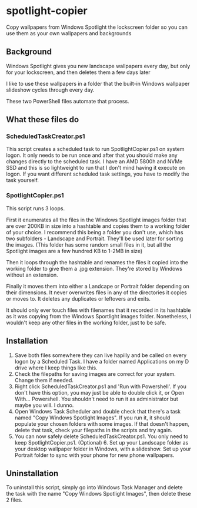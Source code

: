 # spotlight-copier

Copy wallpapers from Windows Spotlight the lockscreen folder so you can use them as your own wallpapers and backgrounds

## Background

Windows Spotlight gives you new landscape wallpapers every day, but only for your lockscreen, and then deletes them a few days later

I like to use these wallpapers in a folder that the built-in Windows wallpaper slideshow cycles through every day.

These two PowerShell files automate that process.

## What these files do

### ScheduledTaskCreator.ps1

This script creates a scheduled task to run SpotlightCopier.ps1 on system logon. It only needs to be run once and after that you should make any changes directly to the scheduled task. I have an AMD 5800h and NVMe SSD and this is so lightweight to run that I don't mind having it execute on logon. If you want different scheduled task settings, you have to modify the task yourself.

### SpotlightCopier.ps1

This script runs 3 loops.

First it enumerates all the files in the Windows Spotlight images folder that are over 200KB in size into a hashtable and copies them to a working folder of your choice. I recommend this being a folder you don't use, which has two subfolders - Landscape and Portrait. They'll be used later for sorting the images.
(This folder has some random small files in it, but all the Spotlight images are a few hundred KB to 1-2MB in size)

Then it loops through the hashtable and renames the files it copied into the working folder to give them a .jpg extension. They're stored by Windows without an extension.

Finally it moves them into either a Landcape or Portrait folder depending on their dimensions. It never overwrites files in any of the directories it copies or moves to.
It deletes any duplicates or leftovers and exits.

It should only ever touch files with filenames that it recorded in its hashtable as it was copying from the Windows Sportlight images folder. Nonetheless, I wouldn't keep any other files in the working folder, just to be safe.

## Installation

1. Save both files somewhere they can live hapilly and be called on every logon by a Scheduled Task.
   I have a folder named Applications on my D drive where I keep things like this.
2. Check the filepaths for saving images are correct for your system. Change them if needed.
3. Right click ScheduledTaskCreator.ps1 and 'Run with Powershell'. If you don't have this option, you may just be able to double click it, or Open With... Powershell. You shouldn't need to run it as administrator but maybe you will. I dunno.
4. Open Windows Task Scheduler and double check that there's a task named "Copy Windows Spotlight Images". If you run it, it should populate your chosen folders with some images. If that doesn't happen, delete that task, check your filepaths in the scripts and try again.
5. You can now safely delete ScheduledTaskCreator.ps1. You only need to keep SpotlightCopier.ps1.
   (Optional) 6. Set up your Landscape folder as your desktop wallpaper folder in Windows, with a slideshow. Set up your Portrait folder to sync with your phone for new phone wallpapers.

## Uninstallation

To uninstall this script, simply go into Windows Task Manager and delete the task with the name "Copy Windows Spotlight Images", then delete these 2 files.
